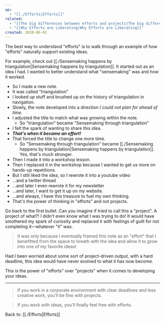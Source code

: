 ```yaml
---
up:
  - "[[./Efforts|Efforts]]"
related:
  - "[[The big differences between efforts and projects|The big differences between efforts and projects]]"
  - "[[Why Efforts are Liberating|Why Efforts are Liberating]]"
created: 2020-06-01
---
```

The best way to understand "efforts" is to walk through an example of how "efforts" naturally support existing ideas.

For example, check out [[./Sensemaking happens by triangulation|Sensemaking happens by triangulation]]. It started out as an idea I had. I wanted to better understand what "sensemaking" was and how it worked. 

- So I made a new note. 
- It was called "triangulation" 
- I looked up stuff and brushed up on the history of triangulation in navigation.
- Slowly, the note developed into a direction *I could not plan for ahead of time.*
- I adjusted the title to match what was growing within the note.
	- So "triangulation" became "Sensemaking through triangulation"
- I felt the spark of wanting to share this idea.
- ***That's when it became an effort!***
- That forced the title to change one more time.
	- So "Sensemaking through triangulation" became [[./Sensemaking happens by triangulation|Sensemaking happens by triangulation]]. Yes, that's much stronger.
- Then I made it into a workshop lesson.
- Then I replaced it in the workshop because I wanted to get us more on hands-up repetitions.
- But I still liked the idea, so I rewrote it into a youtube video
- ...and a twitter thread
- ...and later I even rewrote it for my newsletter
- ...and later, I want to get it up on my website.
- ...and always, I have this treasure to fuel my own thinking.
- That's the power of thinking in "efforts" and not projects.

Go back to the first bullet. Can you imagine if tried to call this a "project". A project of what?! I didn't even know what I was trying to do! It would have smothered my spark of curiosity and replaced it with feelings of guilt for not completing it—whatever "it" was. 

> It was only because I eventually framed this note as an "effort" that I benefitted from the space to breath with the idea and allow it to grow into one of my favorite ideas!

Had I been worried about some sort of project-driven output, with a hard deadline, this idea would have never evolved to what it has now become.

This is the power of "efforts" over "projects" when it comes to developing your ideas. 

---

> If you work in a corporate environment with clear deadlines and less creative work, you'll be fine with projects.

> If you work with ideas, you'll finally feel free with efforts.


Back to: [[./Efforts|Efforts]]